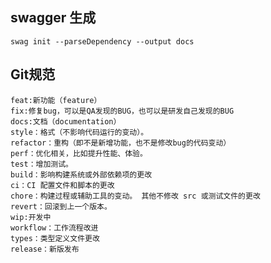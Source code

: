 

## swagger 生成

```swag init --parseDependency --output docs```


## Git规范

```
feat:新功能（feature）
fix:修复bug，可以是QA发现的BUG，也可以是研发自己发现的BUG
docs:文档（documentation）
style：格式（不影响代码运行的变动）。
refactor：重构（即不是新增功能，也不是修改bug的代码变动）
perf：优化相关，比如提升性能、体验。
test：增加测试。
build：影响构建系统或外部依赖项的更改
ci：CI 配置文件和脚本的更改
chore：构建过程或辅助工具的变动。 其他不修改 src 或测试文件的更改
revert：回滚到上一个版本。
wip:开发中
workflow：工作流程改进
types：类型定义文件更改
release：新版发布
```